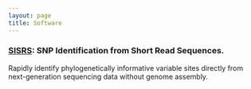 ```yaml
---
layout: page
title: Software
---
```


### [SISRS](https://github.com/rachelss/SISRS): SNP Identification from Short Read Sequences.

Rapidly identify phylogenetically informative variable sites directly from next-generation sequencing data without genome assembly.